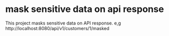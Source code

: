 # mask sensitive data on api response
<p align="left">
 
This project masks sensitive data on API response.
e,g http://localhost:8080/api/v1/customers/1/masked
